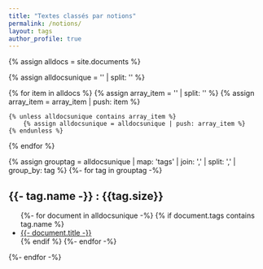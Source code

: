```yaml
---
title: "Textes classés par notions"
permalink: /notions/
layout: tags
author_profile: true
---
```


{% assign alldocs = site.documents %}	

{% assign alldocsunique = '' | split: '' %}

{% for item in alldocs %}
    {% assign array_item = '' | split: '' %}
    {% assign array_item = array_item | push: item %}
    
	{% unless alldocsunique contains array_item %}
        {% assign alldocsunique = alldocsunique | push: array_item %}
    {% endunless %}
{% endfor %}

{% assign grouptag =  alldocsunique | map: 'tags' | join: ','  | split: ','  | group_by: tag %}
{%- for tag in grouptag -%}
<h2>{{- tag.name -}} : {{tag.size}}</h2>
<ul>
	{%- for document in alldocsunique -%}
    	{% if document.tags contains tag.name %}
        	 <li><a href="https://eyssette.github.io/dossiers{{- document.url -}}">{{- document.title -}}</a></li>
		 {% endif %}
    {%- endfor -%}
</ul>
{%- endfor -%}